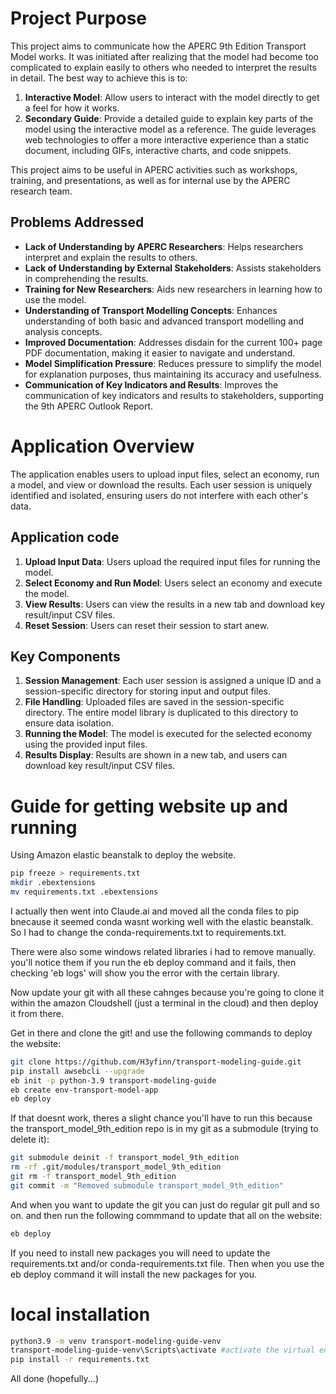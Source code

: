 # Project Purpose

This project aims to communicate how the APERC 9th Edition Transport Model works. It was initiated after realizing that the model had become too complicated to explain easily to others who needed to interpret the results in detail. The best way to achieve this is to:

1. **Interactive Model**: Allow users to interact with the model directly to get a feel for how it works.
2. **Secondary Guide**: Provide a detailed guide to explain key parts of the model using the interactive model as a reference. The guide leverages web technologies to offer a more interactive experience than a static document, including GIFs, interactive charts, and code snippets.

This project aims to be useful in APERC activities such as workshops, training, and presentations, as well as for internal use by the APERC research team.

## Problems Addressed

- **Lack of Understanding by APERC Researchers**: Helps researchers interpret and explain the results to others.
- **Lack of Understanding by External Stakeholders**: Assists stakeholders in comprehending the results.
- **Training for New Researchers**: Aids new researchers in learning how to use the model.
- **Understanding of Transport Modelling Concepts**: Enhances understanding of both basic and advanced transport modelling and analysis concepts.
- **Improved Documentation**: Addresses disdain for the current 100+ page PDF documentation, making it easier to navigate and understand.
- **Model Simplification Pressure**: Reduces pressure to simplify the model for explanation purposes, thus maintaining its accuracy and usefulness.
- **Communication of Key Indicators and Results**: Improves the communication of key indicators and results to stakeholders, supporting the 9th APERC Outlook Report.


# Application Overview

The application enables users to upload input files, select an economy, run a model, and view or download the results. Each user session is uniquely identified and isolated, ensuring users do not interfere with each other's data.

## Application code

1. **Upload Input Data**: Users upload the required input files for running the model.
2. **Select Economy and Run Model**: Users select an economy and execute the model.
3. **View Results**: Users can view the results in a new tab and download key result/input CSV files.
4. **Reset Session**: Users can reset their session to start anew.

## Key Components

1. **Session Management**: Each user session is assigned a unique ID and a session-specific directory for storing input and output files.
2. **File Handling**: Uploaded files are saved in the session-specific directory. The entire model library is duplicated to this directory to ensure data isolation.
3. **Running the Model**: The model is executed for the selected economy using the provided input files.
4. **Results Display**: Results are shown in a new tab, and users can download key result/input CSV files.

# Guide for getting website up and running
Using Amazon elastic beanstalk to deploy the website.
```bash
pip freeze > requirements.txt   
mkdir .ebextensions
mv requirements.txt .ebextensions
```
I actually then went into Claude.ai and moved all the conda files to pip bnecause it seemed conda wasnt working well with the elastic beanstalk. So I had to change the conda-requirements.txt to requirements.txt.

There were also some windows related libraries i had to remove manually. you'll notice them if you run the eb deploy command and it fails, then checking 'eb logs' will show you the error with the certain library.

Now update your git with all these cahnges because you're going to clone it within the amazon Cloudshell (just a terminal in the cloud) and then deploy it from there.

Get in there and clone the git! and use the following commands to deploy the website:
```bash
git clone https://github.com/H3yfinn/transport-modeling-guide.git
pip install awsebcli --upgrade
eb init -p python-3.9 transport-modeling-guide
eb create env-transport-model-app
eb deploy
```
If that doesnt work, theres a slight chance you'll have to run this because the transport_model_9th_edition repo is in my git as a submodule (trying to delete it):
```bash
git submodule deinit -f transport_model_9th_edition
rm -rf .git/modules/transport_model_9th_edition
git rm -f transport_model_9th_edition
git commit -m "Removed submodule transport_model_9th_edition"
```
And when you want to update the git you can just do regular git pull and so on. and then run the following commmand to update that all on the website:
```bash
eb deploy
```

If you need to install new packages you will need to update the requirements.txt and/or conda-requirements.txt file. Then when you use the eb deploy command it will install the new packages for you.


# local installation
```bash
python3.9 -m venv transport-modeling-guide-venv
transport-modeling-guide-venv\Scripts\activate #activate the virtual environment
pip install -r requirements.txt
```
All done (hopefully...)